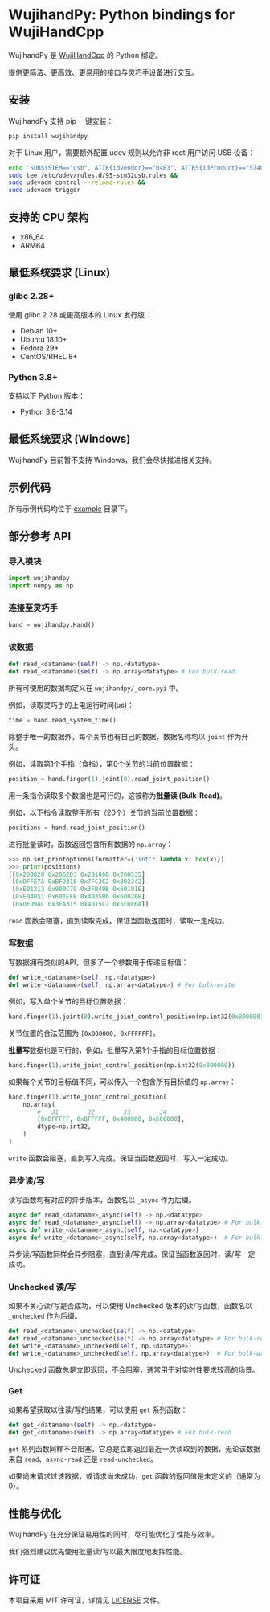# WujihandPy: Python bindings for WujiHandCpp

WujihandPy 是 [WujiHandCpp](https://github.com/Wuji-Technology-Co-Ltd/wujihandcpp) 的 Python 绑定。

提供更简洁、更高效、更易用的接口与灵巧手设备进行交互。

## 安装

WujihandPy 支持 pip 一键安装：

```bash
pip install wujihandpy
```

对于 Linux 用户，需要额外配置 udev 规则以允许非 root 用户访问 USB 设备：

```bash
echo 'SUBSYSTEM=="usb", ATTR{idVendor}=="0483", ATTRS{idProduct}=="5740", MODE="0666"' |
sudo tee /etc/udev/rules.d/95-stm32usb.rules &&
sudo udevadm control --reload-rules &&
sudo udevadm trigger
```

## 支持的 CPU 架构

- x86_64
- ARM64

## 最低系统要求 (Linux)

### glibc 2.28+

使用 glibc 2.28 或更高版本的 Linux 发行版：
- Debian 10+
- Ubuntu 18.10+
- Fedora 29+
- CentOS/RHEL 8+

### Python 3.8+

支持以下 Python 版本：

- Python 3.8-3.14

## 最低系统要求 (Windows)

WujihandPy 目前暂不支持 Windows，我们会尽快推进相关支持。

## 示例代码

所有示例代码均位于 [example](example) 目录下。

## 部分参考 API

### 导入模块

```python
import wujihandpy
import numpy as np
```

### 连接至灵巧手

```python
hand = wujihandpy.Hand()
```

### 读数据

```python
def read_<dataname>(self) -> np.<datatype>
def read_<dataname>(self) -> np.array<datatype> # For bulk-read
```

所有可使用的数据均定义在 `wujihandpy/_core.pyi` 中。

例如，读取灵巧手的上电运行时间(us)：

```python
time = hand.read_system_time()
```

除整手唯一的数据外，每个关节也有自己的数据，数据名称均以 `joint` 作为开头。

例如，读取第1个手指（食指），第0个关节的当前位置数据：

```python
position = hand.finger(1).joint(0).read_joint_position()
```

用一条指令读取多个数据也是可行的，这被称为**批量读 (Bulk-Read)**。

例如，以下指令读取整手所有（20个）关节的当前位置数据：

```python
positions = hand.read_joint_position()
```

进行批量读时，函数返回包含所有数据的 `np.array`：

```python
>>> np.set_printoptions(formatter={'int': lambda x: hex(x)})
>>> print(positions)
[[0x200828 0x2062D3 0x20186B 0x200535]
 [0xDFFE7A 0xBF2318 0x7FC3C2 0x802342]
 [0xE01213 0x900C79 0x3FB49B 0x60191E]
 [0xE04051 0x601EFB 0x4035B6 0x60026B]
 [0xDFD9AC 0x3FA315 0x4015C2 0x5FDF6A]]
```

`read` 函数会阻塞，直到读取完成。保证当函数返回时，读取一定成功。

### 写数据

写数据拥有类似的API，但多了一个参数用于传递目标值：

```python
def write_<dataname>(self, np.<datatype>)
def write_<dataname>(self, np.array<datatype>) # For bulk-write
```

例如，写入单个关节的目标位置数据：

```python
hand.finger(1).joint(0).write_joint_control_position(np.int32(0x800000))
```

关节位置的合法范围为 `[0x000000, 0xFFFFFF]`。

**批量写**数据也是可行的，例如，批量写入第1个手指的目标位置数据：

```python
hand.finger(1).write_joint_control_position(np.int32(0x800000))
```

如果每个关节的目标值不同，可以传入一个包含所有目标值的 `np.array`：

```python
hand.finger(1).write_joint_control_position(
    np.array(
        #   J1        J2        J3        J4
        [0xDFFFFF, 0xBFFFFF, 0x400000, 0x600000],
        dtype=np.int32,
    )
)
```

`write` 函数会阻塞，直到写入完成。保证当函数返回时，写入一定成功。

### 异步读/写

读写函数均有对应的异步版本，函数名以 `_async` 作为后缀。

``` python
async def read_<dataname>_async(self) -> np.<datatype>
async def read_<dataname>_async(self) -> np.array<datatype> # For bulk-read
async def write_<dataname>_async(self, np.<datatype>)
async def write_<dataname>_async(self, np.array<datatype>)  # For bulk-write
```

异步读/写函数同样会异步阻塞，直到读/写完成。保证当函数返回时，读/写一定成功。

### Unchecked 读/写

如果不关心读/写是否成功，可以使用 Unchecked 版本的读/写函数，函数名以 `_unchecked` 作为后缀。

```python
def read_<dataname>_unchecked(self) -> np.<datatype>
def read_<dataname>_unchecked(self) -> np.array<datatype> # For bulk-read
def write_<dataname>_unchecked(self, np.<datatype>)
def write_<dataname>_unchecked(self, np.array<datatype>)  # For bulk-write
```

Unchecked 函数总是立即返回，不会阻塞，通常用于对实时性要求较高的场景。

### Get

如果希望获取以往读/写的结果，可以使用 `get` 系列函数：

```python
def get_<dataname>(self) -> np.<datatype>
def get_<dataname>(self) -> np.array<datatype> # For bulk-read
```

`get` 系列函数同样不会阻塞，它总是立即返回最近一次读取到的数据，无论该数据来自 `read`、`async-read` 还是 `read-unchecked`。 

如果尚未请求过该数据，或请求尚未成功，`get` 函数的返回值是未定义的（通常为0）。

## 性能与优化

WujihandPy 在充分保证易用性的同时，尽可能优化了性能与效率。

我们强烈建议优先使用批量读/写以最大限度地发挥性能。

## 许可证

本项目采用 MIT 许可证，详情见 [LICENSE](LICENSE) 文件。